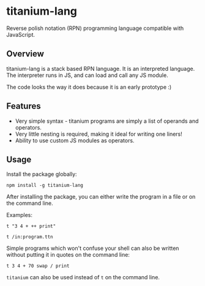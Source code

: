 titanium-lang
=============
Reverse polish notation (RPN) programming language compatible with JavaScript.

Overview
--------

titanium-lang is a stack based RPN language. It is an interpreted language. The interpreter runs in JS, and can load and call any JS module.

The code looks the way it does because it is an early prototype :)

Features
--------

- Very simple syntax - titanium programs are simply a list of operands and operators.
- Very little nesting is required, making it ideal for writing one liners!
- Ability to use custom JS modules as operators.

Usage
-----

Install the package globally:

    npm install -g titanium-lang

After installing the package, you can either write the program in a file or on the command line.

Examples:

    t "3 4 + ++ print"
    
    t /in:program.ttn

Simple programs which won't confuse your shell can also be written without putting it in quotes on the command line:

    t 3 4 + 70 swap / print

`titanium` can also be used instead of `t` on the command line.
